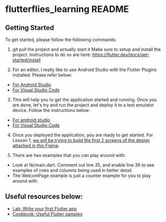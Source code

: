 # flutterflies_learning README

## Getting Started
To get started, please follow the following commands:

1. git pull the project and actually start it
Make sure to setup and install the project. Instructions to do so are here: 
https://flutter.dev/docs/get-started/install

2. For an editor, I really like to use Android Studio with the Flutter Plugins installed. Please refer below:
- [For Android Studio](https://flutter.dev/docs/get-started/editor?tab=androidstudio)
- [For Visual Studio Code](https://flutter.dev/docs/get-started/editor?tab=vscode)

3. This will help you to get the application started and running. Once you are done, let's try
and run the project and deploy it to a test emulator device. Follow the instructions below:
- [For android studio](https://flutter.dev/docs/get-started/test-drive?tab=androidstudio)
- [For Visual Studio Code](https://flutter.dev/docs/get-started/test-drive?tab=vscode)

4. Once you deployed the application, you are ready to get started. For Lesson 1, [we will
be trying to build the first 2 screens of the design attached in this Figma](https://www.figma.com/file/B7teCnqt3GHEqau2v4wM3Q/Taskly-Sample-Note-Flutter-Learning-Project).

5. There are two examples that you can play around with:
- Look at lib/main.dart. Comment out line 35, and enable line 36 to see examples of rows and columns being used in better detail.
- The WelcomPage example is just a counter example for you to play around with. 

## Useful resources below:
- [Lab: Write your first Flutter app](https://flutter.dev/docs/get-started/codelab)
- [Cookbook: Useful Flutter samples](https://flutter.dev/docs/cookbook)
